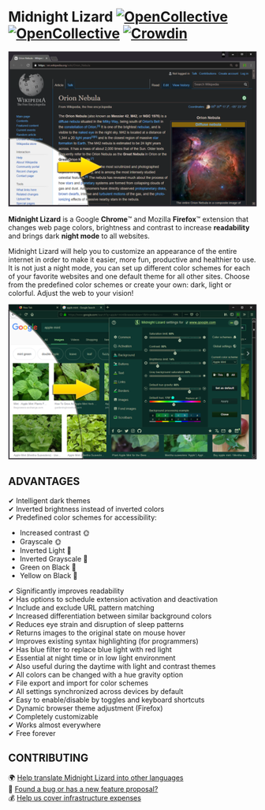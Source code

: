 # Midnight Lizard [![OpenCollective](https://opencollective.com/midnight-lizard/backers/badge.svg)](#backers) [![OpenCollective](https://opencollective.com/midnight-lizard/sponsors/badge.svg)](#sponsors) [![Crowdin](https://d322cqt584bo4o.cloudfront.net/midnight-lizard/localized.svg)](https://translate.midnight-lizard.org)
![Wikipedia example](/img/screenshots/wikipedia-orion-nebula.png?raw=true "Wikipedia example")

**Midnight Lizard** is a Google **Chrome**™ and Mozilla **Firefox**™ extension that changes web page colors, brightness and contrast to increase **readability** and brings dark **night mode** to all websites.

Midnight Lizard will help you to customize an appearance of the entire internet in order to make it easier, more fun, productive and healthier to use.
It is not just a night mode, you can set up different color schemes for each of your favorite websites and one default theme for all other sites.
Choose from the predefined color schemes or create your own: dark, light or colorful.
Adjust the web to your vision!

![Settings menu example](/img/screenshots/popup-example.png?raw=true "Settings menu example")

## ADVANTAGES

✔ Intelligent dark themes  
✔ Inverted brightness instead of inverted colors  
✔ Predefined color schemes for accessibility:  
  - Increased contrast 🌞  
  - Grayscale 🌞  
  - Inverted Light 🌛  
  - Inverted Grayscale 🌛  
  - Green on Black 🌛  
  - Yellow on Black 🌛  

✔ Significantly improves readability  
✔ Has options to schedule extension activation and deactivation  
✔ Include and exclude URL pattern matching  
✔ Increased differentiation between similar background colors  
✔ Reduces eye strain and disruption of sleep patterns  
✔ Returns images to the original state on mouse hover  
✔ Improves existing syntax highlighting (for programmers)  
✔ Has blue filter to replace blue light with red light  
✔ Essential at night time or in low light environment  
✔ Also useful during the daytime with light and contrast themes  
✔ All colors can be changed with a hue gravity option  
✔ File export and import for color schemes  
✔ All settings synchronized across devices by default  
✔ Easy to enable/disable by toggles and keyboard shortcuts  
✔ Dynamic browser theme adjustment (Firefox)  
✔ Completely customizable  
✔ Works almost everywhere  
✔ Free forever  

## CONTRIBUTING
  🌍 [Help translate Midnight Lizard into other languages](https://translate.midnight-lizard.org)  
  🐛 [Found a bug or has a new feature proposal?](https://github.com/Midnight-Lizard/Midnight-Lizard/issues/new)  
  💰 [Help us cover infrastructure expenses](https://opencollective.com/midnight-lizard#contribute)
